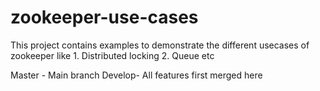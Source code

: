 # zookeeper-use-cases
This project contains examples to demonstrate the different usecases of zookeeper like 1. Distributed locking 2. Queue etc

Master - Main branch
Develop- All features first merged here
